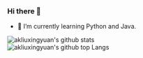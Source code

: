 ### Hi there 👋

<!--
**akliuxingyuan/akliuxingyuan** is a ✨ _special_ ✨ repository because its `README.md` (this file) appears on your GitHub profile.

Here are some ideas to get you started:

- 🔭 I’m currently working on ...
- 🌱 I’m currently learning ...
- 👯 I’m looking to collaborate on ...
- 🤔 I’m looking for help with ...
- 💬 Ask me about ...
- 📫 How to reach me: ...
- 😄 Pronouns: ...
- ⚡ Fun fact: ...
-->

<!--!- 🔭 I’m currently working on React as a frontend developer. -->
- 🌱 I’m currently learning Python and Java.

<img align="" src="https://github-readme-stats.vercel.app/api?username=akliuxingyuan&show_icons=true&icon_color=0366d6&bg_color=ffffff&hide_title=true&hide=contribs" alt="akliuxingyuan's github stats"/>  \
<img align="" src="https://github-readme-stats.vercel.app/api/top-langs/?username=akliuxingyuan&layout=compact&hide=html&card_width=299" alt="akliuxingyuan's github top Langs"/>

